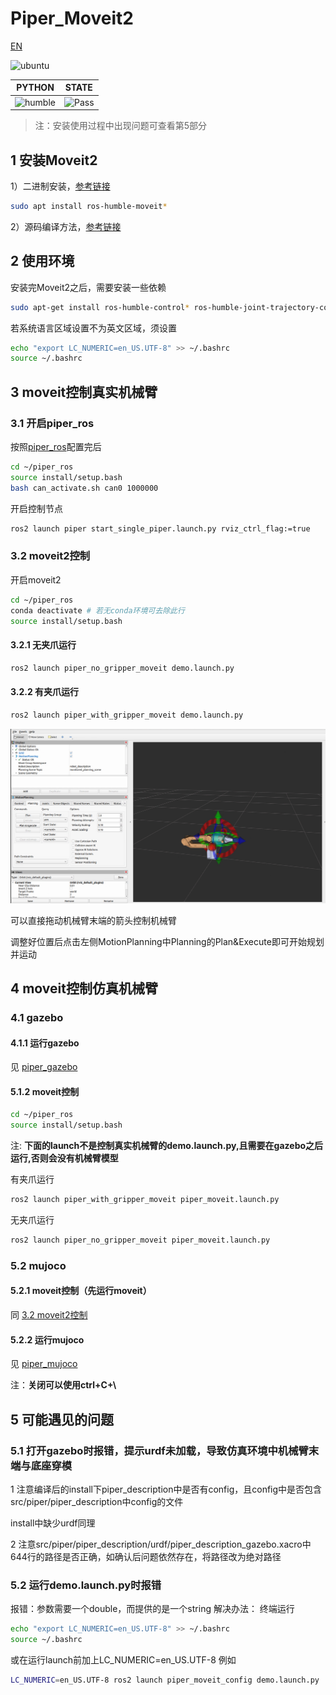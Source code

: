 # Piper_Moveit2

[EN](README(EN).md)

![ubuntu](https://img.shields.io/badge/Ubuntu-22.04-orange.svg)

|PYTHON |STATE|
|---|---|
|![humble](https://img.shields.io/badge/ros-humble-blue.svg)|![Pass](https://img.shields.io/badge/Pass-blue.svg)|

> 注：安装使用过程中出现问题可查看第5部分

## 1 安装Moveit2

1）二进制安装，[参考链接](https://moveit.ai/install-moveit2/binary/)

```bash
sudo apt install ros-humble-moveit*
```

2）源码编译方法，[参考链接](https://moveit.ai/install-moveit2/source/)

## 2 使用环境

安装完Moveit2之后，需要安装一些依赖

```bash
sudo apt-get install ros-humble-control* ros-humble-joint-trajectory-controller ros-humble-joint-state-* ros-humble-gripper-controllers ros-humble-trajectory-msgs
```

若系统语言区域设置不为英文区域，须设置

```bash
echo "export LC_NUMERIC=en_US.UTF-8" >> ~/.bashrc
source ~/.bashrc
```

## 3 moveit控制真实机械臂

### 3.1 开启piper_ros

按照[piper_ros](../../README.MD#1-安装方法)配置完后

```bash
cd ~/piper_ros
source install/setup.bash
bash can_activate.sh can0 1000000
```

开启控制节点

```bash
ros2 launch piper start_single_piper.launch.py rviz_ctrl_flag:=true
```

### 3.2 moveit2控制

开启moveit2

```bash
cd ~/piper_ros
conda deactivate # 若无conda环境可去除此行
source install/setup.bash
```

#### 3.2.1 无夹爪运行

```bash
ros2 launch piper_no_gripper_moveit demo.launch.py
```

#### 3.2.2 有夹爪运行

```bash
ros2 launch piper_with_gripper_moveit demo.launch.py
```

![piper_moveit](../../asserts/pictures/piper_moveit.png)

可以直接拖动机械臂末端的箭头控制机械臂

调整好位置后点击左侧MotionPlanning中Planning的Plan&Execute即可开始规划并运动

## 4 moveit控制仿真机械臂

### 4.1 gazebo

#### 4.1.1 运行gazebo

见 [piper_gazebo](../piper_sim/README.md#1-gazebo仿真)

#### 5.1.2 moveit控制

```bash
cd ~/piper_ros
source install/setup.bash
```

注: **下面的launch不是控制真实机械臂的demo.launch.py,且需要在gazebo之后运行,否则会没有机械臂模型**

有夹爪运行

```bash
ros2 launch piper_with_gripper_moveit piper_moveit.launch.py
```

无夹爪运行

```bash
ros2 launch piper_no_gripper_moveit piper_moveit.launch.py
```

### 5.2 mujoco

#### 5.2.1 moveit控制（先运行moveit）

同 [3.2 moveit2控制](#32-moveit2控制)

#### 5.2.2 运行mujoco

见 [piper_mujoco](../piper_sim/README.md#2-mujoco仿真)

注：**关闭可以使用ctrl+C+\\**

## 5 可能遇见的问题

### 5.1 打开gazebo时报错，提示urdf未加载，导致仿真环境中机械臂末端与底座穿模

1 注意编译后的install下piper_description中是否有config，且config中是否包含src/piper/piper_description中config的文件

install中缺少urdf同理

2 注意src/piper/piper_description/urdf/piper_description_gazebo.xacro中644行的路径是否正确，如确认后问题依然存在，将路径改为绝对路径

### 5.2 运行demo.launch.py时报错

报错：参数需要一个double，而提供的是一个string
解决办法：
终端运行

```bash
echo "export LC_NUMERIC=en_US.UTF-8" >> ~/.bashrc
source ~/.bashrc
```

或在运行launch前加上LC_NUMERIC=en_US.UTF-8
例如

```bash
LC_NUMERIC=en_US.UTF-8 ros2 launch piper_moveit_config demo.launch.py
```
